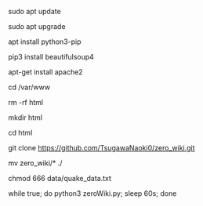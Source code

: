 sudo apt update

sudo apt upgrade

apt install python3-pip

pip3 install beautifulsoup4

apt-get install apache2

cd /var/www

rm -rf html

mkdir html

cd html

git clone https://github.com/TsugawaNaoki0/zero_wiki.git

mv zero_wiki/* ./

chmod 666 data/quake_data.txt

while true; do python3 zeroWiki.py; sleep 60s; done
